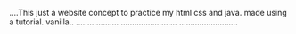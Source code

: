 ....This just a website concept to practice my html css and java. made using a tutorial. vanilla..
...................
......................... ..........................